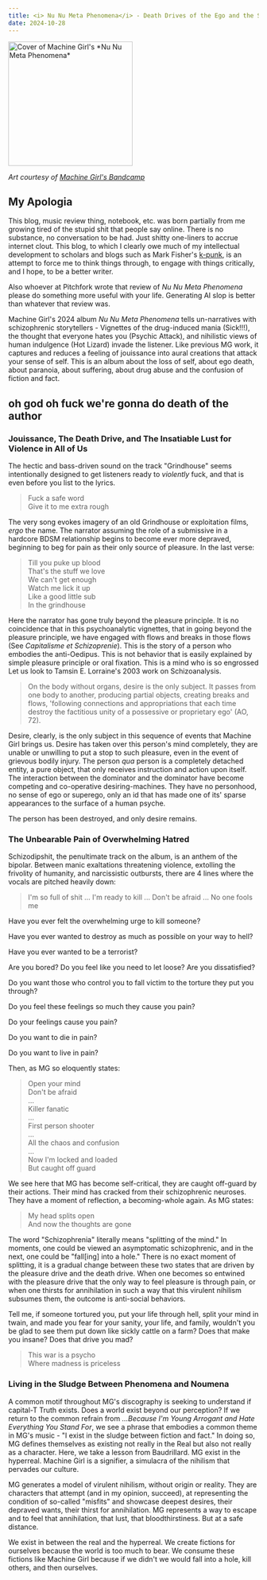 ```yaml
---
title: <i> Nu Nu Meta Phenomena</i> - Death Drives of the Ego and the Self
date: 2024-10-28
---
```


<img src="./a0092742177_16.jpg" alt="Cover of Machine Girl's *Nu Nu Meta Phenomena*" width="250" height="250">

_Art courtesy of [Machine Girl's Bandcamp](https://machinegirl.bandcamp.com/track/nu-nu-meta-phenomena)_

## My Apologia

This blog, music review thing, notebook, etc. was born partially from me growing tired of the stupid shit that people say online. There is no substance, no conversation to be had. Just shitty one-liners to accrue internet clout. This blog, to which I clearly owe much of my intellectual development to scholars and blogs such as Mark Fisher's [k-punk](https://k-punk.org/), is an attempt to force me to think things through, to engage with things critically, and I hope, to be a better writer.

Also whoever at Pitchfork wrote that review of _Nu Nu Meta Phenomena_ please do something more useful with your life. Generating AI slop is better than whatever that review was.

Machine Girl's 2024 album _Nu Nu Meta Phenomena_ tells un-narratives with schizophrenic storytellers - Vignettes of the drug-induced mania (Sick!!!), the thought that everyone hates you (Psychic Attack), and nihilistic views of human indulgence (Hot Lizard) invade the listener. Like previous MG work, it captures and reduces a feeling of jouissance into aural creations that attack your sense of self. This is an album about the loss of self, about ego death, about paranoia, about suffering, about drug abuse and the confusion of fiction and fact.

## oh god oh fuck we're gonna do death of the author

### Jouissance, The Death Drive, and The Insatiable Lust for Violence in All of Us

The hectic and bass-driven sound on the track "Grindhouse" seems intentionally designed to get listeners ready to _violently_ fuck, and that is even before you list to the lyrics.

> Fuck a safe word <br>
> Give it to me extra rough

The very song evokes imagery of an old Grindhouse or exploitation films, _ergo_ the name. The narrator assuming the role of a submissive in a hardcore BDSM relationship begins to become ever more depraved, beginning to beg for pain as their only source of pleasure. In the last verse:

> Till you puke up blood <br>
> That's the stuff we love <br>
> We can't get enough <br>
> Watch me lick it up <br>
> Like a good little sub <br>
> In the grindhouse

Here the narrator has gone truly beyond the pleasure principle. It is no coincidence that in this psychoanalytic vignettes, that in going beyond the pleasure principle, we have engaged with flows and breaks in those flows (See _Capitalisme et Schizoprenie_). This is the story of a person who embodies the anti-Oedipus. This is not behavior that is easily explained by simple pleasure principle or oral fixation. This is a mind who is so engrossed Let us look to Tamsin E. Lorraine's 2003 work on Schizoanalysis.

> On the body without organs, desire is the only subject. It passes from one body to another, producing partial objects, creating breaks and flows, 'following connections and appropriations that each time destroy the factitious unity of a possessive or proprietary ego' (AO, 72).

Desire, clearly, is the only subject in this sequence of events that Machine Girl brings us. Desire has taken over this person's mind completely, they are unable or unwilling to put a stop to such pleasure, even in the event of grievous bodily injury. The person _qua_ person is a completely detached entity, a pure object, that only receives instruction and action upon itself. The interaction between the dominator and the dominator have become competing and co-operative desiring-machines. They have no personhood, no sense of ego or superego, only an id that has made one of its' sparse appearances to the surface of a human psyche.

The person has been destroyed, and only desire remains.

### The Unbearable Pain of Overwhelming Hatred

Schizodipshit, the penultimate track on the album, is an anthem of the bipolar. Between manic exaltations threatening violence, extolling the frivolity of humanity, and narcissistic outbursts, there are 4 lines where the vocals are pitched heavily down:

> I'm so full of shit
> ...
> I'm ready to kill
> ...
> Don't be afraid
> ...
> No one fools me

Have you ever felt the overwhelming urge to kill someone?

Have you ever wanted to destroy as much as possible on your way to hell?

Have you ever wanted to be a terrorist?

Are you bored? Do you feel like you need to let loose? Are you dissatisfied?

Do you want those who control you to fall victim to the torture they put you through?

Do you feel these feelings so much they cause you pain?

Do your feelings cause you pain?

Do you want to die in pain?

Do you want to live in pain?

Then, as MG so eloquently states:

> Open your mind <br>
> Don't be afraid<br>
> ...<br>
> Killer fanatic <br>
> ...<br>
> First person shooter<br>
> ...<br>
> All the chaos and confusion<br>
> ...<br>
> Now I'm locked and loaded <br>
> But caught off guard

We see here that MG has become self-critical, they are caught off-guard by their actions. Their mind has cracked from their schizophrenic neuroses. They have a moment of reflection, a becoming-whole again. As MG states:

> My head splits open <br>
> And now the thoughts are gone

The word "Schizophrenia" literally means "splitting of the mind." In moments, one could be viewed an asymptomatic schizophrenic, and in the next, one could be "fall[ing] into a hole." There is no exact moment of splitting, it is a gradual change between these two states that are driven by the pleasure drive and the death drive. When one becomes so entwined with the pleasure drive that the only way to feel pleasure is through pain, or when one thirsts for annihilation in such a way that this virulent nihilism subsumes them, the outcome is anti-social behaviors.

Tell me, if someone tortured you, put your life through hell, split your mind in twain, and made you fear for your sanity, your life, and family, wouldn't you be glad to see them put down like sickly cattle on a farm? Does that make you insane? Does that drive you mad?

> This war is a psycho <br>
> Where madness is priceless

### Living in the Sludge Between Phenomena and Noumena

A common motif throughout MG's discography is seeking to understand if capital-T Truth exists. Does a world exist beyond our perception? If we return to the common refrain from _...Because I'm Young Arrogant and Hate Everything You Stand For_, we see a phrase that embodies a common theme in MG's music - "I exist in the sludge between fiction and fact." In doing so, MG defines themselves as existing not really in the Real but also not really as a character. Here, we take a lesson from Baudrillard. MG exist in the hyperreal. Machine Girl is a signifier, a simulacra of the nihilism that pervades our culture.

MG generates a model of virulent nihilism, without origin or reality. They are characters that attempt (and in my opinion, succeed), at representing the condition of so-called "misfits" and showcase deepest desires, their depraved wants, their thirst for annihilation. MG represents a way to escape and to feel that annihilation, that lust, that bloodthirstiness. But at a safe distance.

We exist in between the real and the hyperreal. We create fictions for ourselves because the world is too much to bear. We consume these fictions like Machine Girl because if we didn't we would fall into a hole, kill others, and then ourselves.
